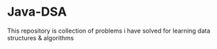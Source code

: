# Java-DSA
This repository is collection of problems i have solved for learning data structures &amp; algorithms
